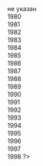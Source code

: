 <?php 

        
?>

<!DOCTYPE html>
<html>

<head>

<title>Пример</title>

</head>

<body>
      
<?php 

      <SELECT NAME="age">
     <OPTION VALUE="null" SELECTED>не указан
     <OPTION VALUE="">1980
     <OPTION VALUE="">1981
     <OPTION VALUE="">1982
     <OPTION VALUE="">1983
     <OPTION VALUE="">1984
     <OPTION VALUE="">1985
     <OPTION VALUE="">1986
     <OPTION VALUE="">1987 
     <OPTION VALUE="">1988
     <OPTION VALUE="">1989
     <OPTION VALUE="">1990
     <OPTION VALUE="">1991
     <OPTION VALUE="">1992
     <OPTION VALUE="">1993
     <OPTION VALUE="">1994
     <OPTION VALUE="">1995
     <OPTION VALUE="">1996
     <OPTION VALUE="">1997
     <OPTION VALUE="">1998
    </SELECT>    
        
?>

</body>
</html>

